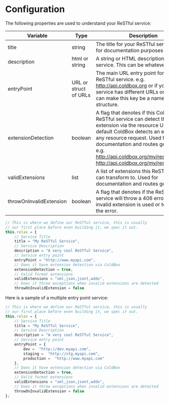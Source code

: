 # Configuration

The following properties are used to understand your ReSTful service:

| Variable | Type | Description |
| --- | --- | --- |
| title | string | The title for your ReSTful service. Used for documentation purposes |
| description | html or string  | A string or HTML description of your service. This can be whatever you like. |
| entryPoint | URL or struct of URLs  | The main URL entry point for your ReSTful service. e.g. http://api.coldbox.org or if your API service has different URLs or tiers you can make this key be a named structure. |
| extensionDetection  | boolean | A flag that denotes if this ColdBox ReSTful service can detect the format extension via the resource URL. By default ColdBox detects an extension in any resource request. Used for documentation and routes generation. e.g. http://api.coldbox.org/my/resource.json, http://api.coldbox.org/my/resource.xml |
| validExtensions  | list | A list of extensions this ReSTful service can transform to. Used for documentation and routes generation. |
| throwOnInvalidExtension  | boolean | A flag that denotes if the ReSTful service will throw a 406 error when an invalid extension is used or to ignore the error. |


```javascript
// This is where we define our ReSTful service, this is usually
// our first place before even building it, we spec it out.
this.relax = {
    // Service Title
    title = "My ReSTful Service",
    // Service Description
    description = "A very cool ReSTful Service",
    // Service entry point
    entryPoint = "http://www.myapi.com",
    // Does it have extension detection via ColdBox
    extensionDetection = true,
    // Valid format extensions
    validExtensions = "xml,json,jsont,wddx",
    // Does it throw exceptions when invalid extensions are detected
    throwOnInvalidExtension = false     

```

Here is a sample of a multiple entry point service:

```javascript
// This is where we define our ReSTful service, this is usually
// our first place before even building it, we spec it out.
this.relax = {
    // Service Title
    title = "My ReSTful Service",
    // Service Description
    description = "A very cool ReSTful Service",
    // Service entry point
    entryPoint = {
        dev =  "http://dev.myapi.com",
        staging =  "http://stg.myapi.com",
        production =  "http://www.myapi.com"
    },
    // Does it have extension detection via ColdBox
    extensionDetection = true,
    // Valid format extensions
    validExtensions = "xml,json,jsont,wddx",
    // Does it throw exceptions when invalid extensions are detected
    throwOnInvalidExtension = false     
};
```

